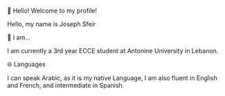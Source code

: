 🙇 Hello! Welcome to my profile!

Hello, my name is Joseph Sfeir

🙋 I am...

I am currently a 3rd year ECCE student at Antonine University in Lebanon.

🌐 Languages

I can speak Arabic, as it is my native Language, I am also fluent in English and French, and intermediate in Spanish.


